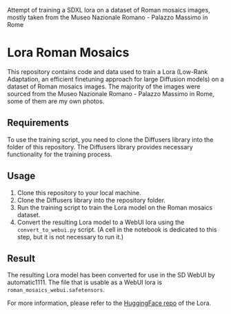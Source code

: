 Attempt of training a SDXL lora on a dataset of Roman mosaics images, mostly taken from the Museo Nazionale Romano - Palazzo Massimo in Rome

# Lora Roman Mosaics

This repository contains code and data used to train a Lora (Low-Rank Adaptation, an efficient finetuning approach for large Diffusion models) on a dataset of Roman mosaics images. The majority of the images were sourced from the Museo Nazionale Romano - Palazzo Massimo in Rome, some of them are my own photos.

## Requirements

To use the training script, you need to clone the Diffusers library into the folder of this repository. The Diffusers library provides necessary functionality for the training process.

## Usage

1. Clone this repository to your local machine.
2. Clone the Diffusers library into the repository folder.
3. Run the training script to train the Lora model on the Roman mosaics dataset.
4. Convert the resulting Lora model to a WebUI lora using the `convert_to_webui.py` script. (A cell in the notebook is dedicated to this step, but it is not necessary to run it.)

## Result

The resulting Lora model has been converted for use in the SD WebUI by automatic1111. The file that is usable as a WebUI lora is `roman_mosaics_webui.safetensors`.

For more information, please refer to the [HuggingFace repo](https://huggingface.co/ruggsea/roman-mosaics-lora) of the Lora.
